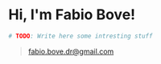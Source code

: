 # Hi, I'm Fabio Bove!
```python
# TODO: Write here some intresting stuff
```
> [fabio.bove.dr@gmail.com](mailto:fabio.bove.dr@gmail.com)

